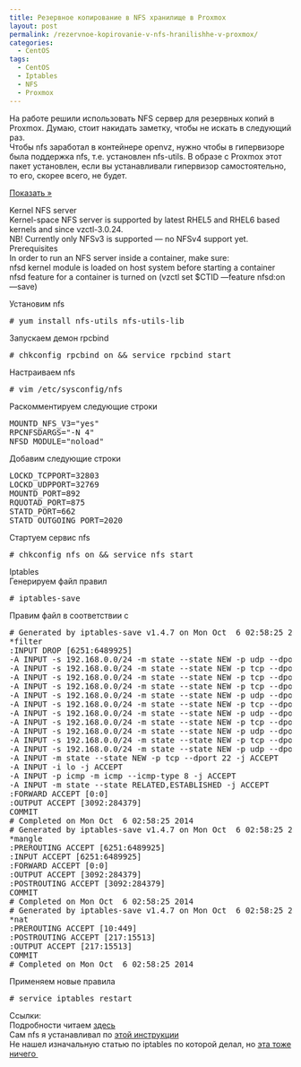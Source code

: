 ```yaml
---
title: Резервное копирование в NFS хранилище в Proxmox
layout: post
permalink: /rezervnoe-kopirovanie-v-nfs-hranilishhe-v-proxmox/
categories:
  - CentOS
tags:
  - CentOS
  - Iptables
  - NFS
  - Proxmox
---
```

На работе решили использовать NFS сервер для резервных копий в Рroxmox. Думаю, стоит накидать заметку, чтобы не искать в следующий раз.  
Чтобы nfs заработал в контейнере openvz, нужно чтобы в гипервизоре была поддержка nfs, т.е. установлен nfs-utils. В образе с Proxmox этот пакет установлен, если вы устанавливали гипервизор самостоятельно, то его, скорее всего, не будет.

<!--more-->

<a class='spoiler-tgl' href='https://doam.ru/rezervnoe-kopirovanie-v-nfs-hranilishhe-v-proxmox/#SID975_1_tgl' id='SID975_1_tgl' rev='blind||Показать »||Скрыть «||300'>Показать »</a>

<div id='SID975_1' class='spoiler-body'>
  <p>
    Kernel NFS server<br /> Kernel-space NFS server is supported by latest RHEL5 and RHEL6 based kernels and since vzctl-3.0.24.<br /> NB! Currently only NFSv3 is supported &#8212; no NFSv4 support yet.<br /> Prerequisites<br /> In order to run an NFS server inside a container, make sure:<br /> nfsd kernel module is loaded on host system before starting a container<br /> nfsd feature for a container is turned on (vzctl set $CTID &#8212;feature nfsd:on &#8212;save)
  </p>
</div>

Установим nfs

<pre># yum install nfs-utils nfs-utils-lib</pre>

Запускаем демон rpcbind

<pre># chkconfig rpcbind on && service rpcbind start</pre>

Настраиваем nfs

<pre># vim /etc/sysconfig/nfs</pre>

Раскомментируем следующие строки

<pre>MOUNTD_NFS_V3="yes"
RPCNFSDARGS="-N 4"
NFSD_MODULE="noload"
</pre>

Добавим следующие строки

<pre>LOCKD_TCPPORT=32803
LOCKD_UDPPORT=32769
MOUNTD_PORT=892
RQUOTAD_PORT=875
STATD_PORT=662
STATD_OUTGOING_PORT=2020
</pre>

Стартуем сервис nfs

<pre># chkconfig nfs on && service nfs start
</pre>

Iptables  
Генерируем файл правил

<pre># iptables-save
</pre>

Правим файл в соответствии с

<pre># Generated by iptables-save v1.4.7 on Mon Oct  6 02:58:25 2014
*filter
:INPUT DROP [6251:6489925]
-A INPUT -s 192.168.0.0/24 -m state --state NEW -p udp --dport 111 -j ACCEPT
-A INPUT -s 192.168.0.0/24 -m state --state NEW -p tcp --dport 111 -j ACCEPT
-A INPUT -s 192.168.0.0/24 -m state --state NEW -p tcp --dport 2049 -j ACCEPT 
-A INPUT -s 192.168.0.0/24 -m state --state NEW -p tcp --dport 32803 -j ACCEPT
-A INPUT -s 192.168.0.0/24 -m state --state NEW -p udp --dport 32769 -j ACCEPT
-A INPUT -s 192.168.0.0/24 -m state --state NEW -p tcp --dport 892 -j ACCEPT
-A INPUT -s 192.168.0.0/24 -m state --state NEW -p udp --dport 892 -j ACCEPT
-A INPUT -s 192.168.0.0/24 -m state --state NEW -p tcp --dport 875 -j ACCEPT
-A INPUT -s 192.168.0.0/24 -m state --state NEW -p udp --dport 875 -j ACCEPT
-A INPUT -s 192.168.0.0/24 -m state --state NEW -p tcp --dport 662 -j ACCEPT
-A INPUT -s 192.168.0.0/24 -m state --state NEW -p udp --dport 662 -j ACCEPT
-A INPUT -m state --state NEW -p tcp --dport 22 -j ACCEPT
-A INPUT -i lo -j ACCEPT
-A INPUT -p icmp -m icmp --icmp-type 8 -j ACCEPT
-A INPUT -m state --state RELATED,ESTABLISHED -j ACCEPT
:FORWARD ACCEPT [0:0]
:OUTPUT ACCEPT [3092:284379]
COMMIT
# Completed on Mon Oct  6 02:58:25 2014
# Generated by iptables-save v1.4.7 on Mon Oct  6 02:58:25 2014
*mangle
:PREROUTING ACCEPT [6251:6489925]
:INPUT ACCEPT [6251:6489925]
:FORWARD ACCEPT [0:0]
:OUTPUT ACCEPT [3092:284379]
:POSTROUTING ACCEPT [3092:284379]
COMMIT
# Completed on Mon Oct  6 02:58:25 2014
# Generated by iptables-save v1.4.7 on Mon Oct  6 02:58:25 2014
*nat
:PREROUTING ACCEPT [10:449]
:POSTROUTING ACCEPT [217:15513]
:OUTPUT ACCEPT [217:15513]
COMMIT
# Completed on Mon Oct  6 02:58:25 2014
</pre>

Применяем новые правила

<pre># service iptables restart
</pre>

Ссылки:  
Подробности читаем <a href="http://openvz.org/NFS_server_inside_container" target="_blank">здесь</a>  
Сам nfs я устанавливал по <a href="https://www.digitalocean.com/community/tutorials/how-to-set-up-an-nfs-mount-on-centos-6" target="_blank">этой инструкции</a>  
Не нашел изначальную статью по iptables по которой делал, но <a href="http://mcdee.com.au/tutorial-configure-iptables-for-nfs-server-on-centos-6/" target="_blank">эта тоже ничего </a>